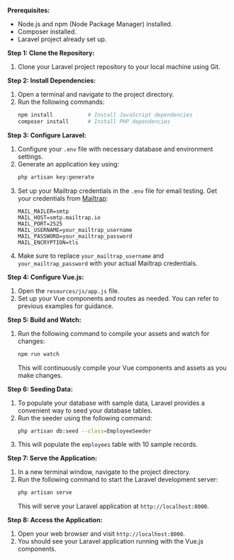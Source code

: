 **Prerequisites:**
- Node.js and npm (Node Package Manager) installed.
- Composer installed.
- Laravel project already set up.

**Step 1: Clone the Repository:**
1. Clone your Laravel project repository to your local machine using Git.

**Step 2: Install Dependencies:**
1. Open a terminal and navigate to the project directory.
2. Run the following commands:
   ```bash
   npm install           # Install JavaScript dependencies
   composer install      # Install PHP dependencies
   ```

**Step 3: Configure Laravel:**
1. Configure your `.env` file with necessary database and environment settings.
2. Generate an application key using:
   ```bash
   php artisan key:generate
   ```
3. Set up your Mailtrap credentials in the `.env` file for email testing. Get your credentials from [Mailtrap](https://mailtrap.io/):
   ```env
   MAIL_MAILER=smtp
   MAIL_HOST=smtp.mailtrap.io
   MAIL_PORT=2525
   MAIL_USERNAME=your_mailtrap_username
   MAIL_PASSWORD=your_mailtrap_password
   MAIL_ENCRYPTION=tls
   ```
4. Make sure to replace `your_mailtrap_username` and `your_mailtrap_password` with your actual Mailtrap credentials.

**Step 4: Configure Vue.js:**
1. Open the `resources/js/app.js` file.
2. Set up your Vue components and routes as needed. You can refer to previous examples for guidance.

**Step 5: Build and Watch:**
1. Run the following command to compile your assets and watch for changes:
   ```bash
   npm run watch
   ```
   This will continuously compile your Vue components and assets as you make changes.

**Step 6: Seeding Data:**
1. To populate your database with sample data, Laravel provides a convenient way to seed your database tables.
2. Run the seeder using the following command:
   ```bash
   php artisan db:seed --class=EmployeeSeeder
   ```
3. This will populate the `employees` table with 10 sample records.

**Step 7: Serve the Application:**
1. In a new terminal window, navigate to the project directory.
2. Run the following command to start the Laravel development server:
   ```bash
   php artisan serve
   ```
   This will serve your Laravel application at `http://localhost:8000`.

**Step 8: Access the Application:**
1. Open your web browser and visit `http://localhost:8000`.
2. You should see your Laravel application running with the Vue.js components.

